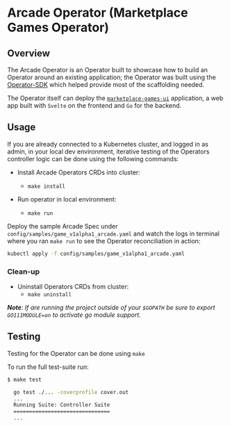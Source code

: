 # Arcade Operator (Marketplace Games Operator)

## Overview

The Arcade Operator is an Operator built to showcase how to build an Operator around an existing application; the Operator was built using the [Operator-SDK](https://sdk.operatorframework.io/) which helped provide most of the scaffolding needed.

The Operator itself can deploy the [`marketplace-games-ui`](https://github.com/redhat-marketplace/marketplace-games-ui) application, a web app built with `Svelte` on the frontend and `Go` for the backend.

## Usage

If you are already connected to a Kubernetes cluster, and logged in as admin, in your local dev environment, iterative testing of the Operators controller logic can be done using the following commands:

- Install Arcade Operators CRDs into cluster:
  - `make install`

- Run operator in local environment:
  - `make run`

Deploy the sample Arcade Spec under
`config/samples/game_v1alpha1_arcade.yaml` and watch the logs in terminal where you ran `make run` to see the Operator reconciliation in action:

```bash
kubectl apply -f config/samples/game_v1alpha1_arcade.yaml
```
 
### Clean-up

- Uninstall Operators CRDs from cluster:
  - `make uninstall`

_**Note**: If are running the project outside of your `$GOPATH` be sure to export `GO111MODULE=on` to activate go module support._

## Testing

Testing for the Operator can be done using `make`

To run the full test-suite run:

```bash
$ make test

  go test ./... -coverprofile cover.out
  ...
  Running Suite: Controller Suite
  ===============================
  ...
```

